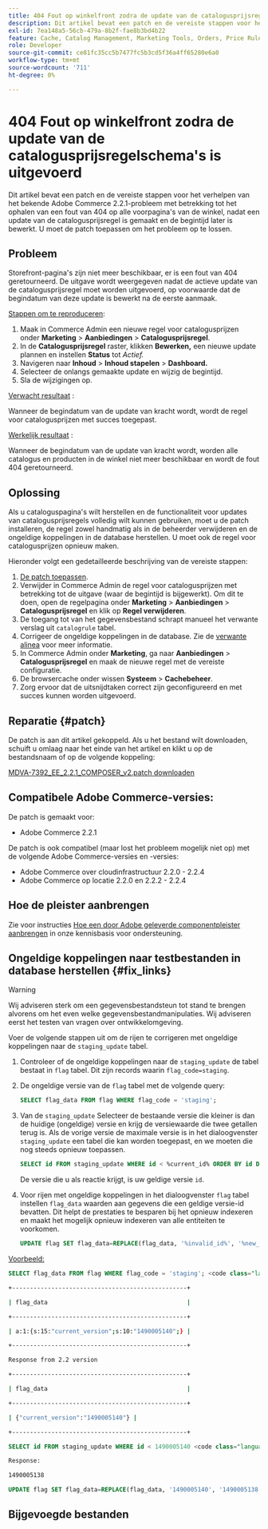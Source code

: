 ```yaml
---
title: 404 Fout op winkelfront zodra de update van de catalogusprijsregelschema's is uitgevoerd
description: Dit artikel bevat een patch en de vereiste stappen voor het verhelpen van het bekende Adobe Commerce 2.2.1-probleem met betrekking tot het ophalen van een fout van 404 op alle voorpagina's van de winkel, nadat een update van de catalogusprijsregel is gemaakt en de begintijd later is bewerkt. U moet de patch toepassen om het probleem op te lossen.
exl-id: 7ea148a5-56cb-479a-8b2f-fae8b3bd4b22
feature: Cache, Catalog Management, Marketing Tools, Orders, Price Rules
role: Developer
source-git-commit: ce81fc35cc5b7477fc5b3cd5f36a4ff65280e6a0
workflow-type: tm+mt
source-wordcount: '711'
ht-degree: 0%

---
```


# 404 Fout op winkelfront zodra de update van de catalogusprijsregelschema&#39;s is uitgevoerd

Dit artikel bevat een patch en de vereiste stappen voor het verhelpen van het bekende Adobe Commerce 2.2.1-probleem met betrekking tot het ophalen van een fout van 404 op alle voorpagina&#39;s van de winkel, nadat een update van de catalogusprijsregel is gemaakt en de begintijd later is bewerkt. U moet de patch toepassen om het probleem op te lossen.

## Probleem

Storefront-pagina&#39;s zijn niet meer beschikbaar, er is een fout van 404 geretourneerd. De uitgave wordt weergegeven nadat de actieve update van de catalogusprijsregel moet worden uitgevoerd, op voorwaarde dat de begindatum van deze update is bewerkt na de eerste aanmaak.

<u>Stappen om te reproduceren</u>:

1. Maak in Commerce Admin een nieuwe regel voor catalogusprijzen onder **Marketing** > **Aanbiedingen** > **Catalogusprijsregel**.
1. In de **Catalogusprijsregel** raster, klikken **Bewerken,** een nieuwe update plannen en instellen **Status** tot *Actief.*
1. Navigeren naar **Inhoud** > **Inhoud stapelen** > **Dashboard.**
1. Selecteer de onlangs gemaakte update en wijzig de begintijd.
1. Sla de wijzigingen op.

<u>Verwacht resultaat</u> :

Wanneer de begindatum van de update van kracht wordt, wordt de regel voor catalogusprijzen met succes toegepast.

<u>Werkelijk resultaat</u> :

Wanneer de begindatum van de update van kracht wordt, worden alle catalogus en producten in de winkel niet meer beschikbaar en wordt de fout 404 geretourneerd.

## Oplossing

Als u cataloguspagina&#39;s wilt herstellen en de functionaliteit voor updates van catalogusprijsregels volledig wilt kunnen gebruiken, moet u de patch installeren, de regel zowel handmatig als in de beheerder verwijderen en de ongeldige koppelingen in de database herstellen. U moet ook de regel voor catalogusprijzen opnieuw maken.

Hieronder volgt een gedetailleerde beschrijving van de vereiste stappen:

1. [De patch toepassen](#patch).
1. Verwijder in Commerce Admin de regel voor catalogusprijzen met betrekking tot de uitgave (waar de begintijd is bijgewerkt). Om dit te doen, open de regelpagina onder **Marketing** > **Aanbiedingen** > **Catalogusprijsregel** en klik op **Regel verwijderen**.
1. De toegang tot van het gegevensbestand schrapt manueel het verwante verslag uit `catalogrule` tabel.
1. Corrigeer de ongeldige koppelingen in de database. Zie de [verwante alinea](#fix_links) voor meer informatie.
1. In Commerce Admin onder **Marketing**, ga naar **Aanbiedingen** > **Catalogusprijsregel** en maak de nieuwe regel met de vereiste configuratie.
1. De browsercache onder wissen **Systeem** > **Cachebeheer**.
1. Zorg ervoor dat de uitsnijdtaken correct zijn geconfigureerd en met succes kunnen worden uitgevoerd.

## Reparatie {#patch}

De patch is aan dit artikel gekoppeld. Als u het bestand wilt downloaden, schuift u omlaag naar het einde van het artikel en klikt u op de bestandsnaam of op de volgende koppeling:

[MDVA-7392\_EE\_2.2.1\_COMPOSER\_v2.patch downloaden](assets/MDVA-7392_EE_2.2.1_COMPOSER_v2.patch.zip)

## Compatibele Adobe Commerce-versies:

De patch is gemaakt voor:

* Adobe Commerce 2.2.1

De patch is ook compatibel (maar lost het probleem mogelijk niet op) met de volgende Adobe Commerce-versies en -versies:

* Adobe Commerce over cloudinfrastructuur 2.2.0 - 2.2.4
* Adobe Commerce op locatie 2.2.0 en 2.2.2 - 2.2.4

## Hoe de pleister aanbrengen

Zie voor instructies [Hoe een door Adobe geleverde componentpleister aanbrengen](/help/how-to/general/how-to-apply-a-composer-patch-provided-by-magento.md) in onze kennisbasis voor ondersteuning.

## Ongeldige koppelingen naar testbestanden in database herstellen {#fix_links}

>[!WARNING]
>
>Wij adviseren sterk om een gegevensbestandsteun tot stand te brengen alvorens om het even welke gegevensbestandmanipulaties. Wij adviseren eerst het testen van vragen over ontwikkelomgeving.

Voer de volgende stappen uit om de rijen te corrigeren met ongeldige koppelingen naar de `staging_update` tabel.

1. Controleer of de ongeldige koppelingen naar de `staging_update` de tabel bestaat in `flag` tabel. Dit zijn records waarin `flag_code=staging`.
1. De ongeldige versie van de `flag` tabel met de volgende query:

   ```sql
   SELECT flag_data FROM flag WHERE flag_code = 'staging';
   ```

1. Van de `staging_update` Selecteer de bestaande versie die kleiner is dan de huidige (ongeldige) versie en krijg de versiewaarde die twee getallen terug is. Als de vorige versie de maximale versie is in het dialoogvenster `staging_update` een tabel die kan worden toegepast, en we moeten die nog steeds opnieuw toepassen.

   ```sql
   SELECT id FROM staging_update WHERE id < %current_id% ORDER BY id DESC LIMIT 1, 1
   ```

   De versie die u als reactie krijgt, is uw geldige versie `id`.

1. Voor rijen met ongeldige koppelingen in het dialoogvenster `flag` tabel instellen `flag_data` waarden aan gegevens die een geldige versie-id bevatten. Dit helpt de prestaties te besparen bij het opnieuw indexeren en maakt het mogelijk opnieuw indexeren van alle entiteiten te voorkomen.

   ```sql
   UPDATE flag SET flag_data=REPLACE(flag_data, '%invalid_id%', '%new_valid_id%') WHERE flag_code='staging';
   ```

<u>Voorbeeld:</u>

```sql
SELECT flag_data FROM flag WHERE flag_code = 'staging'; <code class="language-bash">Response < 2.2 version</code>
```

```bash
+-------------------------------------------------+
```

```bash
| flag_data                                       |
```

```bash
+-------------------------------------------------+
```

```bash
| a:1:{s:15:"current_version";s:10:"1490005140";} |
```

```bash
+-------------------------------------------------+
```

```bash
Response from 2.2 version
```

```bash
+-------------------------------------------------+
```

```bash
| flag_data                                       |
```

```bash
+-------------------------------------------------+
```

```bash
| {"current_version":"1490005140"} |
```

```bash
+-------------------------------------------------+
```

```sql
SELECT id FROM staging_update WHERE id < 1490005140 <code class="language-sql">ORDER BY id DESC LIMIT 1, 1</code>;
```

```bash
Response:
```

```bash
1490005138
```

```sql
UPDATE flag SET flag_data=REPLACE(flag_data, '1490005140', '1490005138') WHERE flag_code='staging';
```

## Bijgevoegde bestanden
